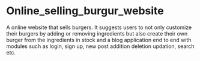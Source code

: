 # Online_selling_burgur_website
 A online website that sells burgers. It suggests users to not only customize their burgers by  adding or removing ingredients but also create their own burger from the ingredients in stock and a blog application  end to end with modules such as login, sign up, new post addition deletion updation, search etc.
